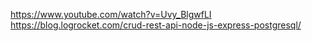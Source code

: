 https://www.youtube.com/watch?v=Uvy_BlgwfLI 
https://blog.logrocket.com/crud-rest-api-node-js-express-postgresql/ 